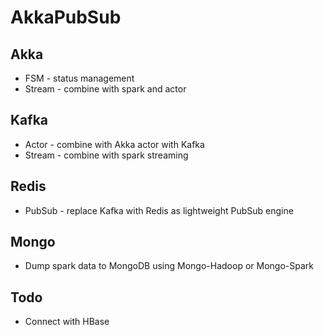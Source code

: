 # AkkaPubSub

## Akka
* FSM - status management
* Stream - combine with spark and actor

## Kafka
* Actor - combine with Akka actor with Kafka
* Stream - combine with spark streaming

## Redis
* PubSub - replace Kafka with Redis as lightweight PubSub engine

## Mongo
* Dump spark data to MongoDB using Mongo-Hadoop or Mongo-Spark

## Todo
* Connect with HBase
